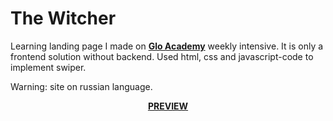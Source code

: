 # The Witcher
Learning landing page I made on [**Glo Academy**](https://glo.academy/) weekly intensive.
It is only a frontend solution without backend. Used html, css and javascript-code to implement swiper.

Warning: site on russian language.

<div align="center"><a href="https://sharibo.github.io/the_witcher/" target="_blank"><b>PREVIEW</b></a></div>
